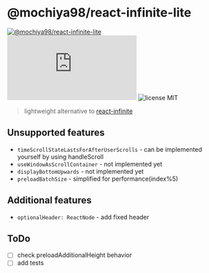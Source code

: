 # @mochiya98/react-infinite-lite

[![@mochiya98/react-infinite-lite](https://img.shields.io/npm/v/@mochiya98/react-infinite-lite.svg?style=flat-square)](https://www.npmjs.com/package/@mochiya98/react-infinite-lite) [![gzip size](http://img.badgesize.io/https://unpkg.com/@mochiya98/react-infinite-lite/dist/index.esm.js?compression=gzip&style=flat-square)](https://unpkg.com/@mochiya98/react-infinite-lite/dist/index.esm.js) ![license MIT](https://img.shields.io/badge/license-MIT-green.svg?style=flat-square)

> lightweight alternative to [react-infinite](https://www.npmjs.com/package/react-infinite)

## Unsupported features

- `timeScrollStateLastsForAfterUserScrolls` - can be implemented yourself by using handleScroll
- `useWindowAsScrollContainer` - not implemented yet
- `displayBottomUpwards` - not implemented yet
- `preloadBatchSize` - simplified for performance(index%5)

## Additional features

- `optionalHeader: ReactNode` - add fixed header

## ToDo

- [ ] check preloadAdditionalHeight behavior
- [ ] add tests
